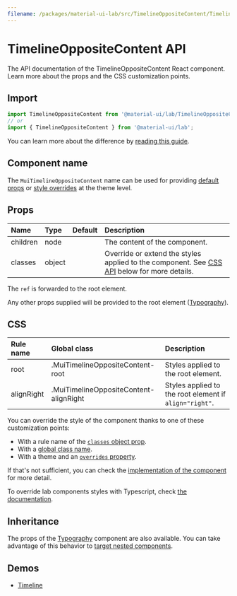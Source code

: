 ```yaml
---
filename: /packages/material-ui-lab/src/TimelineOppositeContent/TimelineOppositeContent.js
---
```


<!--- This documentation is automatically generated, do not try to edit it. -->

# TimelineOppositeContent API

<p class="description">The API documentation of the TimelineOppositeContent React component. Learn more about the props and the CSS customization points.</p>

## Import

```js
import TimelineOppositeContent from '@material-ui/lab/TimelineOppositeContent';
// or
import { TimelineOppositeContent } from '@material-ui/lab';
```

You can learn more about the difference by [reading this guide](/guides/minimizing-bundle-size/).



## Component name

The `MuiTimelineOppositeContent` name can be used for providing [default props](/customization/globals/#default-props) or [style overrides](/customization/globals/#css) at the theme level.

## Props

| Name | Type | Default | Description |
|:-----|:-----|:--------|:------------|
| <span class="prop-name">children</span> | <span class="prop-type">node</span> |  | The content of the component. |
| <span class="prop-name">classes</span> | <span class="prop-type">object</span> |  | Override or extend the styles applied to the component. See [CSS API](#css) below for more details. |

The `ref` is forwarded to the root element.

Any other props supplied will be provided to the root element ([Typography](/api/typography/)).

## CSS

| Rule name | Global class | Description |
|:-----|:-------------|:------------|
| <span class="prop-name">root</span> | <span class="prop-name">.MuiTimelineOppositeContent-root</span> | Styles applied to the root element.
| <span class="prop-name">alignRight</span> | <span class="prop-name">.MuiTimelineOppositeContent-alignRight</span> | Styles applied to the root element if `align="right"`.

You can override the style of the component thanks to one of these customization points:

- With a rule name of the [`classes` object prop](/customization/components/#overriding-styles-with-classes).
- With a [global class name](/customization/components/#overriding-styles-with-global-class-names).
- With a theme and an [`overrides` property](/customization/globals/#css).

If that's not sufficient, you can check the [implementation of the component](https://github.com/mui-org/material-ui/blob/next/packages/material-ui-lab/src/TimelineOppositeContent/TimelineOppositeContent.js) for more detail.

To override lab components styles with Typescript, check [the documentation](https://material-ui.com/components/about-the-lab/#typescript).

## Inheritance

The props of the [Typography](/api/typography/) component are also available.
You can take advantage of this behavior to [target nested components](/guides/api/#spread).

## Demos

- [Timeline](/components/timeline/)

